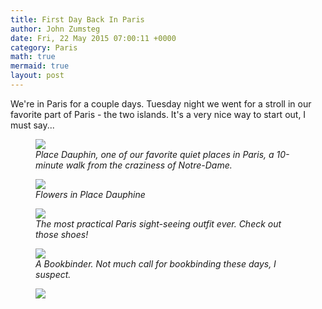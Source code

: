 ```yaml
---
title: First Day Back In Paris
author: John Zumsteg
date: Fri, 22 May 2015 07:00:11 +0000
category: Paris
math: true
mermaid: true
layout: post
---
```

We're in Paris for a couple days. Tuesday night we went for a stroll in our favorite part of Paris - the two islands. It's a very nice way to start out, I must say...

<figure class = "landscape">
	<img src="{{site.url}}/assets/images/2015/05/DSC04702.jpg"/>
	<figcaption><em>Place Dauphin, one of our favorite quiet places in Paris, a 10-minute walk from the craziness of Notre-Dame.</em></figcaption>
</figure>



<figure class = "landscape">
	<img src="{{site.url}}/assets/images/2015/05/DSC04696.jpg"/>
	<figcaption><em>Flowers in Place Dauphine</em></figcaption>
</figure>



<figure class = "portrait">
	<img src="{{site.url}}/assets/images/2015/05/DSC04711.jpg"/>
	<figcaption><em>The most practical Paris sight-seeing outfit ever. Check out those shoes!</em></figcaption>
</figure>



<figure class = "portrait">
	<img src="{{site.url}}/assets/images/2015/05/DSC04699.jpg"/>
	<figcaption><em>A Bookbinder. Not much call for bookbinding these days, I suspect.</em></figcaption>
</figure>



<figure class = "landscape">
	<img src="{{site.url}}/assets/images/2015/05/DSC04700.jpg"/>
	<figcaption></figcaption>
</figure>


